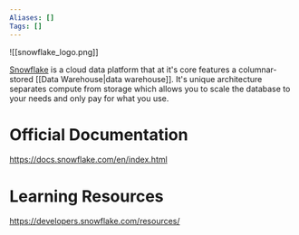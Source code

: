 ```yaml
---
Aliases: []
Tags: []
---
```


![[snowflake_logo.png]]

[Snowflake](https://www.snowflake.com/) is a cloud data platform that at it's core features a columnar-stored [[Data Warehouse|data warehouse]]. It's unique architecture separates compute from storage which allows you to scale the database to your needs and only pay for what you use.

# Official Documentation
https://docs.snowflake.com/en/index.html

# Learning Resources
https://developers.snowflake.com/resources/